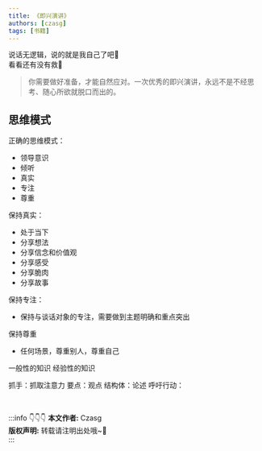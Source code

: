 ```yaml
---
title: 《即兴演讲》
authors: [czasg]
tags: [书籍]
---
```


说话无逻辑，说的就是我自己了吧🤣  
看看还有没有救🧐

<!--truncate-->

> 你需要做好准备，才能自然应对。一次优秀的即兴演讲，永远不是不经思考、随心所欲就脱口而出的。


## 思维模式
正确的思维模式：
* 领导意识
* 倾听
* 真实
* 专注
* 尊重

保持真实：
* 处于当下
* 分享想法
* 分享信念和价值观
* 分享感受
* 分享脆肉
* 分享故事

保持专注：
* 保持与谈话对象的专注，需要做到主题明确和重点突出

保持尊重
* 任何场景，尊重别人，尊重自己



一般性的知识
经验性的知识



抓手：抓取注意力
要点：观点
结构体：论述
呼吁行动：

<br/>

:::info 👇👇👇
**本文作者:** Czasg     
**版权声明:** 转载请注明出处哦~👮‍    
:::

